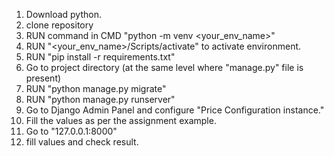 1. Download python.
2. clone repository
3. RUN command in CMD "python -m venv <your_env_name>"
4. RUN "<your_env_name>/Scripts/activate" to activate environment.
5. RUN "pip install -r requirements.txt"
6. Go to project directory (at the same level where "manage.py" file is present)
7. RUN "python manage.py migrate"
8. RUN "python manage.py runserver"
9. Go to Django Admin Panel and configure "Price Configuration instance."
10. Fill the values as per the assignment example.
11. Go to "127.0.0.1:8000"
12. fill values and check result.
